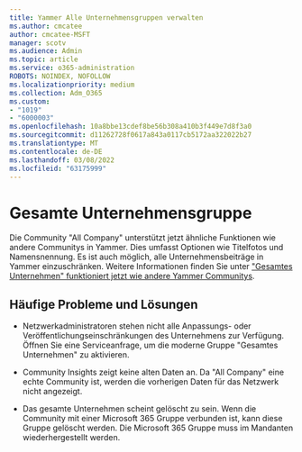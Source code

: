```yaml
---
title: Yammer Alle Unternehmensgruppen verwalten
ms.author: cmcatee
author: cmcatee-MSFT
manager: scotv
ms.audience: Admin
ms.topic: article
ms.service: o365-administration
ROBOTS: NOINDEX, NOFOLLOW
ms.localizationpriority: medium
ms.collection: Adm_O365
ms.custom:
- "1019"
- "6000003"
ms.openlocfilehash: 10a8bbe13cdef8be56b308a410b3f449e7d8f3a0
ms.sourcegitcommit: d11262728f0617a843a0117cb5172aa322022b27
ms.translationtype: MT
ms.contentlocale: de-DE
ms.lasthandoff: 03/08/2022
ms.locfileid: "63175999"
---
```

# <a name="all-company-group"></a>Gesamte Unternehmensgruppe

Die Community "All Company" unterstützt jetzt ähnliche Funktionen wie andere Communitys in Yammer. Dies umfasst Optionen wie Titelfotos und Namensnennung. Es ist auch möglich, alle Unternehmensbeiträge in Yammer einzuschränken. Weitere Informationen finden Sie unter ["Gesamtes Unternehmen" funktioniert jetzt wie andere Yammer Communitys](https://docs.microsoft.com/yammer/manage-yammer-groups/yammer-all-company-yammer-community).

## <a name="common-issues-and-solutions"></a>Häufige Probleme und Lösungen

- Netzwerkadministratoren stehen nicht alle Anpassungs- oder Veröffentlichungseinschränkungen des Unternehmens zur Verfügung. Öffnen Sie eine Serviceanfrage, um die moderne Gruppe "Gesamtes Unternehmen" zu aktivieren.

- Community Insights zeigt keine alten Daten an. Da "All Company" eine echte Community ist, werden die vorherigen Daten für das Netzwerk nicht angezeigt.

- Das gesamte Unternehmen scheint gelöscht zu sein. Wenn die Community mit einer Microsoft 365 Gruppe verbunden ist, kann diese Gruppe gelöscht werden. Die Microsoft 365 Gruppe muss im Mandanten wiederhergestellt werden.

